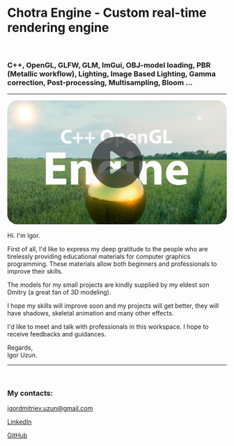 <h1><strong>Chotra Engine - Custom real-time rendering engine </strong></h1>   
<br>
<h3><strong>C++, OpenGL, GLFW, GLM, ImGui, 
OBJ-model loading, PBR (Metallic workflow), Lighting, Image Based Lighting, 
Gamma correction, Post-processing, Multisampling, Bloom ... </strong></h3>
<hr>

<a href="https://youtu.be/Fin5xd_LX2M" target="_blank">
   <img src="icon_engine.png" alt="Chotra Engine">
</a>

<br>
<p>Hi. I'm Igor.</p>

<p>First of all, I'd like to express my deep gratitude to the people who are tirelessly providing educational materials for computer graphics programming. These materials allow both beginners and professionals to improve their skills.</p>

<p>The models for my small projects are kindly supplied by my eldest son Dmitry (a great fan of 3D modeling).</p>

<p>I hope my skills will improve soon and my projects will get better, they will have shadows, skeletal animation and many other effects.</p>

<p>I'd like to meet and talk with professionals in this workspace. I hope to receive feedbacks and guidances.</p>

<p>Regards, <br>Igor Uzun.</p>
<hr>
<br>
<h3><strong>My contacts:</strong></h3>
<p><a href="mailto:igordmitriev@gmail.com">igordmitriev.uzun@gmail.com</a></p>
<p><a href="https://www.linkedin.com/in/igor-uzun">LinkedIn</a></p>
<p><a href="https://www.github.com/Uzunig">GitHub</a></p>


